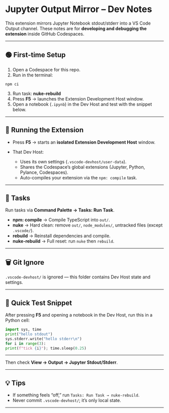 # Jupyter Output Mirror – Dev Notes

This extension mirrors Jupyter Notebook stdout/stderr into a VS Code Output channel.
These notes are for **developing and debugging the extension** inside GitHub Codespaces.

---

## 🟢 First-time Setup

1. Open a Codespace for this repo.
2. Run in the terminal:

```shell
npm ci
```

3. Run task: **nuke-rebuild**
4. Press **F5** → launches the Extension Development Host window.
5. Open a notebook (`.ipynb`) in the Dev Host and test with the snippet below.

---

## 🚀 Running the Extension

- Press **F5** → starts an **isolated Extension Development Host** window.
- That Dev Host:

  - Uses its own settings (`.vscode-devhost/user-data`).
  - Shares the Codespace’s global extensions (Jupyter, Python, Pylance, Codespaces).
  - Auto-compiles your extension via the `npm: compile` task.

---

## 🔧 Tasks

Run tasks via **Command Palette → Tasks: Run Task**.

- **npm: compile** → Compile TypeScript into `out/`.
- **nuke** → Hard clean: remove `out/`, `node_modules/`, untracked files (except `.vscode/`).
- **rebuild** → Reinstall dependencies and compile.
- **nuke-rebuild** → Full reset: run `nuke` then `rebuild`.

---

## 🗑️ Git Ignore

`.vscode-devhost/` is ignored — this folder contains Dev Host state and settings.

---

## 🧪 Quick Test Snippet

After pressing **F5** and opening a notebook in the Dev Host, run this in a Python cell:

```python
import sys, time
print("hello stdout")
sys.stderr.write("hello stderr\n")
for i in range(3):
print(f"tick {i}"); time.sleep(0.25)
```

---

Then check **View → Output → Jupyter Stdout/Stderr**.

---

## 💡 Tips

- If something feels “off,” run `Tasks: Run Task → nuke-rebuild`.
- Never commit `.vscode-devhost/`; it’s only local state.

---

